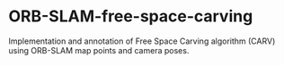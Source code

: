 # ORB-SLAM-free-space-carving
Implementation and annotation of Free Space Carving algorithm (CARV) using ORB-SLAM map points and camera poses.
